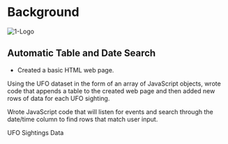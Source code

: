 # Background

![1-Logo](Images/nasa.jpg	)


## Automatic Table and Date Search


- Created a basic HTML web page.


Using the UFO dataset in the form of an array of JavaScript objects, wrote code that appends a table to the created web page and then added new rows of data for each UFO sighting.

Wrote JavaScript code that will listen for events and search through the date/time column to find rows that match user input.

UFO Sightings Data
